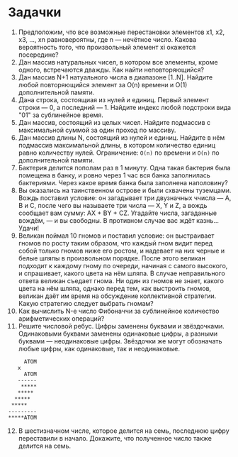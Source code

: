 # Задачки
1. Предположим, что все возможные перестановки элементов x1, x2, x3, ..., xn равновероятны, где n — нечётное число. Какова вероятность того, что произвольный элемент xi окажется посередине?
2. Дан массив натуральных чисел, в котором все элементы, кроме одного, встречаются дважды. Как найти неповторяющийся?
3. Дан массив N+1 натуального числа в диапазоне [1..N]. Найдите любой повторяющийся элемент за O(n) времени и O(1) дополнительной памяти.
4. Дана строка, состоящиая из нулей и единиц. Первый элемент строки — 0, а последний — 1. Найдите индекс любой подстроки вида "01" за сублинейное время.
5. Дан массив, состоящий из целых чисел. Найдите подмассив с максимальной суммой за один проход по массиву.
6. Дан массив длины N, состоящий из нулей и единиц. Найдите в нём подмассив максимальной длины, в котором количество единиц равно количеству нулей. Ограничение: `O(n)` по времени и `O(n)` по дополнительной памяти.
7. Бактерия делится пополам раз в 1 минуту. Одна такая бактерия была помещена в банку, и ровно через 1 час вся банка заполнилась бактериями. Через какое время банка была заполнена наполовину?
8. Вы оказались на таинственном острове и были схвачены туземцами. Вождь поставил условие: он загадывает три двузначных ччисла — A, B и C, после чего вы называете три числа — X, Y и Z, а вождь сообщает вам сумму: AX + BY + CZ. Угадайте числа, загаданные вождём, — и вы свободны. В противном случае вас ждёт казнь... Удачи!
9. Великан поймал 10 гномов и поставил условие: он выстраивает гномов по росту таким образом, что каждый гном видит перед собой только гномов ниже его ростом, и надевает на них черные и белые шляпы в произвольном порядке. После этого великан подходит к каждому гному по очереди, начиная с самого высокого, и спрашивает, какого цвета на нём шляпа. В случае неправильного ответа великан съедает гнома. Ни один из гномов не знает, какого цвета на нём шляпа, однако перед тем, как выстроить гномов, великан даёт им время на обсуждение коллективной стратегии. Какую стратегию следует выбрать гномам?
10. Как вычислить N-е число Фибоначчи за сублинейное количество арифметических операций?
11. Решите числовой ребус. Цифры заменены буквами и звёздочками. Одинаковыми буквами заменены одинаковые цифры, а разными буквами — неодинаковые цифры. Звёздочки же могут обозначать любые цифры, как одинаковые, так и неодинаковые.
```
     ATOM
   x
     ATOM
   ------
    *****
   *****
  *****
 *****
---------
*****ATOM
```

12. В шестизначном числе, которое делится на семь, последнюю цифру переставили в начало. Докажите, что полученное число также делится на семь.
